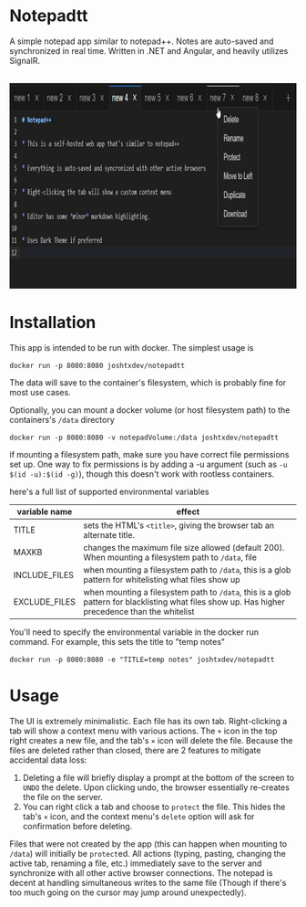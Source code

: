 # Notepadtt

A simple notepad app similar to notepad++. Notes are auto-saved and synchronized in real time. Written in .NET and Angular, and heavily utilizes SignalR. 

<p align="center">
  <br>
    <img src="UI/screenshot.png" height="360"/>
  <br>
</p>

# Installation

This app is intended to be run with docker. The simplest usage is
```
docker run -p 8080:8080 joshtxdev/notepadtt
```
The data will save to the container's filesystem, which is probably fine for most use cases. 

Optionally, you can mount a docker volume (or host filesystem path) to the containers's `/data` directory
```
docker run -p 8080:8080 -v notepadVolume:/data joshtxdev/notepadtt
```
if mounting a filesystem path, make sure you have correct file permissions set up. One way to fix permissions is by adding a -u argument (such as `-u $(id -u):$(id -g)`), though this doesn't work with rootless containers. 

here's a full list of supported environmental variables

| variable name | effect |
| -------- | ------- |
| TITLE |  sets the HTML's `<title>`, giving the browser tab an alternate title. |
| MAXKB | changes the maximum file size allowed (default 200). When mounting a filesystem path to `/data`, file |
| INCLUDE_FILES | when mounting a filesystem path to `/data`, this is a glob pattern for whitelisting what files show up |
| EXCLUDE_FILES | when mounting a filesystem path to `/data`, this is a glob pattern for blacklisting what files show up. Has higher precedence than the whitelist |

You'll need to specify the environmental variable in the docker run command. For example, this sets the title to "temp notes"

```
docker run -p 8080:8080 -e "TITLE=temp notes" joshtxdev/notepadtt
```

# Usage

The UI is extremely minimalistic. Each file has its own tab. Right-clicking a tab will show a context menu with various actions. The `+` icon in the top right creates a new file, and the tab's `×` icon will delete the file. Because the files are deleted rather than closed, there are 2 features to mitigate accidental data loss:

1. Deleting a file will briefly display a prompt at the bottom of the screen to `UNDO` the delete. Upon clicking undo, the browser essentially re-creates the file on the server. 
2. You can right click a tab and choose to `protect` the file. This hides the tab's `×` icon, and the context menu's `delete` option will ask for confirmation before deleting. 

Files that were not created by the app (this can happen when mounting to `/data`) will initially be `protect`ed.
All actions (typing, pasting, changing the active tab, renaming a file, etc.) immediately save to the server and synchronize with all other active browser connections. The notepad is decent at handling simultaneous writes to the same file (Though if there's too much going on the cursor may jump around unexpectedly).

